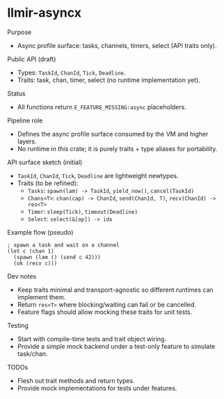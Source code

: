 # llmir-asyncx

Purpose

- Async profile surface: tasks, channels, timers, select (API traits only).

Public API (draft)

- Types: `TaskId`, `ChanId`, `Tick`, `Deadline`.
- Traits: task, chan, timer, select (no runtime implementation yet).

Status

- All functions return `E_FEATURE_MISSING:async` placeholders.

Pipeline role

- Defines the async profile surface consumed by the VM and higher layers.
- No runtime in this crate; it is purely traits + type aliases for portability.

API surface sketch (initial)

- `TaskId`, `ChanId`, `Tick`, `Deadline` are lightweight newtypes.
- Traits (to be refined):
  - `Tasks`: `spawn(lam) -> TaskId`, `yield_now()`, `cancel(TaskId)`
  - `Chans<T>`: `chan(cap) -> ChanId`, `send(ChanId, T)`, `recv(ChanId) -> res<T>`
  - `Timer`: `sleep(Tick)`, `timeout(Deadline)`
  - `Select`: `select(&[op]) -> idx`

Example flow (pseudo)

```pulse
; spawn a task and wait on a channel
(let c (chan 1)
  (spawn (lam () (send c 42)))
  (ok (recv c)))
```

Dev notes

- Keep traits minimal and transport-agnostic so different runtimes can implement them.
- Return `res<T>` where blocking/waiting can fail or be cancelled.
- Feature flags should allow mocking these traits for unit tests.

Testing

- Start with compile-time tests and trait object wiring.
- Provide a simple mock backend under a test-only feature to simulate task/chan.

TODOs

- Flesh out trait methods and return types.
- Provide mock implementations for tests under features.
